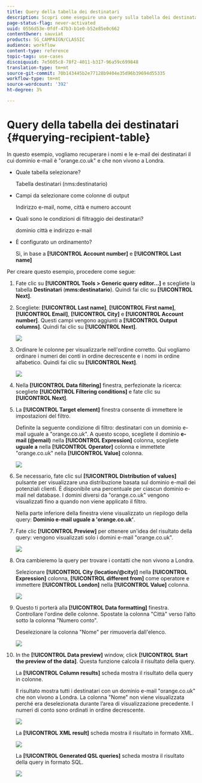 ```yaml
---
title: Query della tabella dei destinatari
description: Scopri come eseguire una query sulla tabella dei destinatari
page-status-flag: never-activated
uuid: 0556d53e-0fdf-47b3-b1e0-b52e85e0c662
contentOwner: sauviat
products: SG_CAMPAIGN/CLASSIC
audience: workflow
content-type: reference
topic-tags: use-cases
discoiquuid: 7e5605c8-78f2-4011-b317-96a59c699848
translation-type: tm+mt
source-git-commit: 70b143445b2e77128b9404e35d96b39694d55335
workflow-type: tm+mt
source-wordcount: '392'
ht-degree: 3%

---
```



# Query della tabella dei destinatari {#querying-recipient-table}

In questo esempio, vogliamo recuperare i nomi e le e-mail dei destinatari il cui dominio e-mail è &quot;orange.co.uk&quot; e che non vivono a Londra.

* Quale tabella selezionare?

   Tabella destinatari (nms:destinatario)

* Campi da selezionare come colonne di output

   Indirizzo e-mail, nome, città e numero account

* Quali sono le condizioni di filtraggio dei destinatari?

   dominio città e indirizzo e-mail

* È configurato un ordinamento?

   Sì, in base a **[!UICONTROL Account number]** e **[!UICONTROL Last name]**

Per creare questo esempio, procedere come segue:

1. Fate clic su **[!UICONTROL Tools > Generic query editor...]** e scegliete la tabella **Destinatari** (**mms:destinatario**). Quindi fai clic su **[!UICONTROL Next]**.
1. Scegliete: **[!UICONTROL Last name]**, **[!UICONTROL First name]**, **[!UICONTROL Email]**, **[!UICONTROL City]** e **[!UICONTROL Account number]**. Questi campi vengono aggiunti a **[!UICONTROL Output columns]**. Quindi fai clic su **[!UICONTROL Next]**.

   ![](assets/query_editor_03.png)

1. Ordinare le colonne per visualizzarle nell&#39;ordine corretto. Qui vogliamo ordinare i numeri dei conti in ordine decrescente e i nomi in ordine alfabetico. Quindi fai clic su **[!UICONTROL Next]**.

   ![](assets/query_editor_04.png)

1. Nella **[!UICONTROL Data filtering]** finestra, perfezionate la ricerca: scegliete **[!UICONTROL Filtering conditions]** e fate clic su **[!UICONTROL Next]**.
1. La **[!UICONTROL Target element]** finestra consente di immettere le impostazioni del filtro.

   Definite la seguente condizione di filtro: destinatari con un dominio e-mail uguale a &quot;orange.co.uk&quot;. A questo scopo, scegliete il dominio **e-mail (@email)** nella **[!UICONTROL Expression]** colonna, scegliete **uguale a** nella **[!UICONTROL Operator]** colonna e immettete &quot;orange.co.uk&quot; nella **[!UICONTROL Value]** colonna.

   ![](assets/query_editor_05.png)

1. Se necessario, fate clic sul **[!UICONTROL Distribution of values]** pulsante per visualizzare una distribuzione basata sul dominio e-mail dei potenziali clienti. È disponibile una percentuale per ciascun dominio e-mail nel database. I domini diversi da &quot;orange.co.uk&quot; vengono visualizzati fino a quando non viene applicato il filtro.

   Nella parte inferiore della finestra viene visualizzato un riepilogo della query: **Dominio e-mail uguale a &#39;orange.co.uk&#39;**.

1. Fate clic **[!UICONTROL Preview]** per ottenere un&#39;idea del risultato della query: vengono visualizzati solo i domini e-mail &quot;orange.co.uk&quot;.

   ![](assets/query_editor_nveau_17.png)

1. Ora cambieremo la query per trovare i contatti che non vivono a Londra.

   Selezionare **[!UICONTROL City (location/@city)]** nella **[!UICONTROL Expression]** colonna, **[!UICONTROL different from]** come operatore e immettere **[!UICONTROL London]** nella **[!UICONTROL Value]** colonna.

   ![](assets/query_editor_08.png)

1. Questo ti porterà alla **[!UICONTROL Data formatting]** finestra. Controllare l&#39;ordine delle colonne. Spostate la colonna &quot;Città&quot; verso l’alto sotto la colonna &quot;Numero conto&quot;.

   Deselezionare la colonna &quot;Nome&quot; per rimuoverla dall&#39;elenco.

   ![](assets/query_editor_nveau_15.png)

1. In the **[!UICONTROL Data preview]** window, click **[!UICONTROL Start the preview of the data]**. Questa funzione calcola il risultato della query.

   La **[!UICONTROL Column results]** scheda mostra il risultato della query in colonne.

   Il risultato mostra tutti i destinatari con un dominio e-mail &quot;orange.co.uk&quot; che non vivono a Londra. La colonna &quot;Nome&quot; non viene visualizzata perché era deselezionata durante l’area di visualizzazione precedente. I numeri di conto sono ordinati in ordine decrescente.

   ![](assets/query_editor_nveau_12.png)

   La **[!UICONTROL XML result]** scheda mostra il risultato in formato XML.

   ![](assets/query_editor_nveau_13.png)

   La **[!UICONTROL Generated QSL queries]** scheda mostra il risultato della query in formato SQL.

   ![](assets/query_editor_nveau_14.png)
